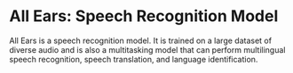 # All Ears: Speech Recognition Model
All Ears is a speech recognition model. It is trained on a large dataset of diverse audio and is also a multitasking model that can perform multilingual speech recognition, speech translation, and language identification.
